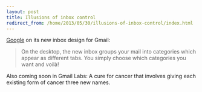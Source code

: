 ```yaml
---
layout: post
title: Illusions of inbox control
redirect_from: /home/2013/05/30/illusions-of-inbox-control/index.html
---
```

<p><a href="http://gmailblog.blogspot.com/2013/05/a-new-inbox-that-puts-you-back-in.html">Google</a> on its new inbox design for Gmail:</p>

<blockquote>
  <p>On the desktop, the new inbox groups your mail into categories which appear as different tabs. You simply choose which categories you want and voilà! </p>
</blockquote>

<p>Also coming soon in Gmail Labs: A cure for cancer that involves giving each existing form of cancer three new names.</p>
